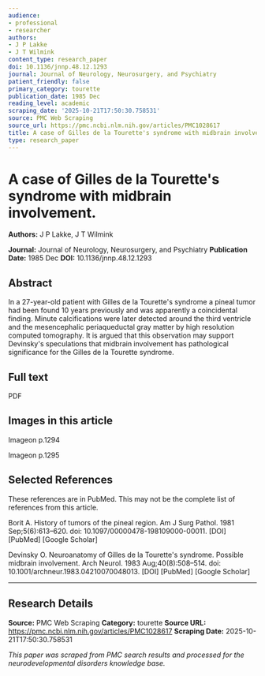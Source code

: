 ```yaml
---
audience:
- professional
- researcher
authors:
- J P Lakke
- J T Wilmink
content_type: research_paper
doi: 10.1136/jnnp.48.12.1293
journal: Journal of Neurology, Neurosurgery, and Psychiatry
patient_friendly: false
primary_category: tourette
publication_date: 1985 Dec
reading_level: academic
scraping_date: '2025-10-21T17:50:30.758531'
source: PMC Web Scraping
source_url: https://pmc.ncbi.nlm.nih.gov/articles/PMC1028617
title: A case of Gilles de la Tourette's syndrome with midbrain involvement.
type: research_paper
---
```

# A case of Gilles de la Tourette's syndrome with midbrain involvement.

**Authors:** J P Lakke, J T Wilmink

**Journal:** Journal of Neurology, Neurosurgery, and Psychiatry
**Publication Date:** 1985 Dec
**DOI:** 10.1136/jnnp.48.12.1293

## Abstract

In a 27-year-old patient with Gilles de la Tourette's syndrome a pineal tumor had been found 10 years previously and was apparently a coincidental finding. Minute calcifications were later detected around the third ventricle and the mesencephalic periaqueductal gray matter by high resolution computed tomography. It is argued that this observation may support Devinsky's speculations that midbrain involvement has pathological significance for the Gilles de la Tourette syndrome.

## Full text

PDF

## Images in this article

Imageon p.1294


Imageon p.1295

## Selected References

These references are in PubMed. This may not be the complete list of references from this article.




Borit A. History of tumors of the pineal region. Am J Surg Pathol. 1981 Sep;5(6):613–620. doi: 10.1097/00000478-198109000-00011. [DOI] [PubMed] [Google Scholar]

Devinsky O. Neuroanatomy of Gilles de la Tourette's syndrome. Possible midbrain involvement. Arch Neurol. 1983 Aug;40(8):508–514. doi: 10.1001/archneur.1983.04210070048013. [DOI] [PubMed] [Google Scholar]

---

## Research Details

**Source:** PMC Web Scraping
**Category:** tourette
**Source URL:** https://pmc.ncbi.nlm.nih.gov/articles/PMC1028617
**Scraping Date:** 2025-10-21T17:50:30.758531

*This paper was scraped from PMC search results and processed for the neurodevelopmental disorders knowledge base.*